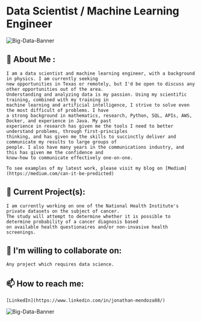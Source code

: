 # Data Scientist / Machine Learning Engineer
![Big-Data-Banner](https://raw.githubusercontent.com/jonathanmendoza-tx/jonathanmendoza-tx/main/Images/big-data-banner.jpg)
## 👋 About Me :
    I am a data scientist and machine learning engineer, with a background in physics. I am currently seeking
    new opportunities in Texas or remotely, but I'd be open to discuss any other opportunities out of the area. 
    Understanding and analyzing data is my passion. Using my scientific training, combined with my training in 
    machine learning and artificial intelligence, I strive to solve even the most difficult of problems. I have 
    a strong background in mathematics, research, Python, SQL, APIs, AWS, Docker, and experience in Java. My past 
    experience in research has given me the tools I need to better understand problems, through first-principles 
    thinking, and has given me the skills to succinctly deliver and communicate my results to large groups of 
    people. I also have many years in the communications industry, and this has given me the confidence and 
    know-how to communicate effectively one-on-one. 

    To see examples of my latest work, please visit my blog on [Medium](https://medium.com/can-it-be-predicted)


## 🔭 Current Project(s):
    I am currently working on one of the National Health Institute's private datasets on the subject of cancer. 
    The study will attempt to determine whether it is possible to determine probability of a cancer diagnosis based 
    on available health questionaires and/or non-invasive health screenings.

## 👯 I'm willing to collaborate on:
    Any project which requires data science.

## 📫 How to reach me:
    [LinkedIn](https://www.linkedin.com/in/jonathan-mendoza88/)
![Big-Data-Banner](https://raw.githubusercontent.com/jonathanmendoza-tx/jonathanmendoza-tx/main/Images/big-data-banner-bottom.jpg)
